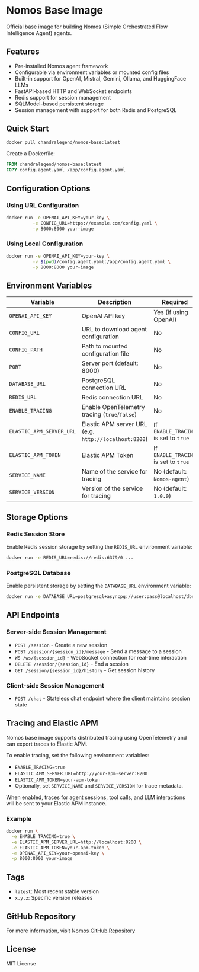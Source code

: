 # Nomos Base Image

Official base image for building Nomos (Simple Orchestrated Flow Intelligence Agent) agents.

## Features

- Pre-installed Nomos agent framework
- Configurable via environment variables or mounted config files
- Built-in support for OpenAI, Mistral, Gemini, Ollama, and HuggingFace LLMs
- FastAPI-based HTTP and WebSocket endpoints
- Redis support for session management
- SQLModel-based persistent storage
- Session management with support for both Redis and PostgreSQL

## Quick Start

```bash
docker pull chandralegend/nomos-base:latest
```

Create a Dockerfile:
```dockerfile
FROM chandralegend/nomos-base:latest
COPY config.agent.yaml /app/config.agent.yaml
```

## Configuration Options

### Using URL Configuration
```bash
docker run -e OPENAI_API_KEY=your-key \
          -e CONFIG_URL=https://example.com/config.yaml \
          -p 8000:8000 your-image
```

### Using Local Configuration
```bash
docker run -e OPENAI_API_KEY=your-key \
          -v $(pwd)/config.agent.yaml:/app/config.agent.yaml \
          -p 8000:8000 your-image
```

## Environment Variables

| Variable | Description | Required |
|----------|-------------|----------|
| `OPENAI_API_KEY` | OpenAI API key | Yes (if using OpenAI) |
| `CONFIG_URL` | URL to download agent configuration | No |
| `CONFIG_PATH` | Path to mounted configuration file | No |
| `PORT` | Server port (default: 8000) | No |
| `DATABASE_URL` | PostgreSQL connection URL | No |
| `REDIS_URL` | Redis connection URL | No |
| `ENABLE_TRACING` | Enable OpenTelemetry tracing (`true`/`false`) | No |
| `ELASTIC_APM_SERVER_URL` | Elastic APM server URL (e.g. `http://localhost:8200`) | If `ENABLE_TRACING` is set to `true` |
| `ELASTIC_APM_TOKEN` | Elastic APM Token | If `ENABLE_TRACING` is set to `true` |
| `SERVICE_NAME` | Name of the service for tracing | No (default: `Nomos-agent`) |
| `SERVICE_VERSION` | Version of the service for tracing | No (default: `1.0.0`) |

## Storage Options

### Redis Session Store
Enable Redis session storage by setting the `REDIS_URL` environment variable:
```bash
docker run -e REDIS_URL=redis://redis:6379/0 ...
```

### PostgreSQL Database
Enable persistent storage by setting the `DATABASE_URL` environment variable:
```bash
docker run -e DATABASE_URL=postgresql+asyncpg://user:pass@localhost/dbname ...
```

## API Endpoints

### Server-side Session Management
- `POST /session` - Create a new session
- `POST /session/{session_id}/message` - Send a message to a session
- `WS /ws/{session_id}` - WebSocket connection for real-time interaction
- `DELETE /session/{session_id}` - End a session
- `GET /session/{session_id}/history` - Get session history

### Client-side Session Management
- `POST /chat` - Stateless chat endpoint where the client maintains session state

## Tracing and Elastic APM

Nomos base image supports distributed tracing using OpenTelemetry and can export traces to Elastic APM.

To enable tracing, set the following environment variables:

- `ENABLE_TRACING=true`
- `ELASTIC_APM_SERVER_URL=http://your-apm-server:8200`
- `ELASTIC_APM_TOKEN=your-apm-token`
- Optionally, set `SERVICE_NAME` and `SERVICE_VERSION` for trace metadata.

When enabled, traces for agent sessions, tool calls, and LLM interactions will be sent to your Elastic APM instance.

### Example

```bash
docker run \
  -e ENABLE_TRACING=true \
  -e ELASTIC_APM_SERVER_URL=http://localhost:8200 \
  -e ELASTIC_APM_TOKEN=your-apm-token \
  -e OPENAI_API_KEY=your-openai-key \
  -p 8000:8000 your-image
```

## Tags

- `latest`: Most recent stable version
- `x.y.z`: Specific version releases

## GitHub Repository

For more information, visit [Nomos GitHub Repository](https://github.com/Nomos-hq/Nomos)

## License

MIT License
